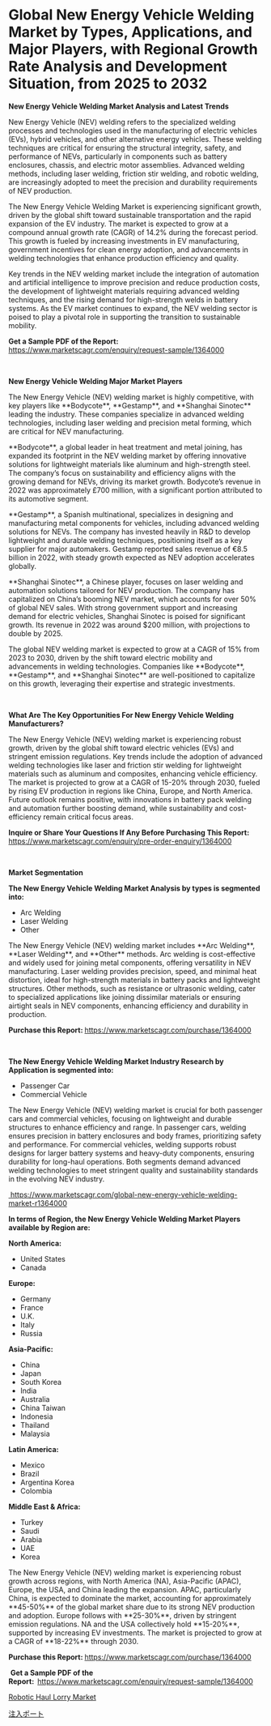 <p><h1>Global New Energy Vehicle Welding Market by Types, Applications, and Major Players, with Regional Growth Rate Analysis and Development Situation, from 2025 to 2032</h1></p><p><strong>New Energy Vehicle Welding Market Analysis and Latest Trends</strong></p>
<p><p>New Energy Vehicle (NEV) welding refers to the specialized welding processes and technologies used in the manufacturing of electric vehicles (EVs), hybrid vehicles, and other alternative energy vehicles. These welding techniques are critical for ensuring the structural integrity, safety, and performance of NEVs, particularly in components such as battery enclosures, chassis, and electric motor assemblies. Advanced welding methods, including laser welding, friction stir welding, and robotic welding, are increasingly adopted to meet the precision and durability requirements of NEV production.</p><p>The New Energy Vehicle Welding Market is experiencing significant growth, driven by the global shift toward sustainable transportation and the rapid expansion of the EV industry. The market is expected to grow at a compound annual growth rate (CAGR) of 14.2% during the forecast period. This growth is fueled by increasing investments in EV manufacturing, government incentives for clean energy adoption, and advancements in welding technologies that enhance production efficiency and quality.</p><p>Key trends in the NEV welding market include the integration of automation and artificial intelligence to improve precision and reduce production costs, the development of lightweight materials requiring advanced welding techniques, and the rising demand for high-strength welds in battery systems. As the EV market continues to expand, the NEV welding sector is poised to play a pivotal role in supporting the transition to sustainable mobility.</p></p>
<p><strong>Get a Sample PDF of the Report:&nbsp;</strong> <a href="https://www.marketscagr.com/enquiry/request-sample/1364000?utm_campaign=1889&utm_medium=2&utm_source=Github&utm_content=ia&utm_term=24012025&utm_id=new-energy-vehicle-welding">https://www.marketscagr.com/enquiry/request-sample/1364000</a></p>
<p>&nbsp;</p>
<p><strong>New Energy Vehicle Welding Major Market Players</strong></p>
<p><p>The New Energy Vehicle (NEV) welding market is highly competitive, with key players like **Bodycote**, **Gestamp**, and **Shanghai Sinotec** leading the industry. These companies specialize in advanced welding technologies, including laser welding and precision metal forming, which are critical for NEV manufacturing.</p><p>**Bodycote**, a global leader in heat treatment and metal joining, has expanded its footprint in the NEV welding market by offering innovative solutions for lightweight materials like aluminum and high-strength steel. The company’s focus on sustainability and efficiency aligns with the growing demand for NEVs, driving its market growth. Bodycote’s revenue in 2022 was approximately £700 million, with a significant portion attributed to its automotive segment.</p><p>**Gestamp**, a Spanish multinational, specializes in designing and manufacturing metal components for vehicles, including advanced welding solutions for NEVs. The company has invested heavily in R&D to develop lightweight and durable welding techniques, positioning itself as a key supplier for major automakers. Gestamp reported sales revenue of €8.5 billion in 2022, with steady growth expected as NEV adoption accelerates globally.</p><p>**Shanghai Sinotec**, a Chinese player, focuses on laser welding and automation solutions tailored for NEV production. The company has capitalized on China’s booming NEV market, which accounts for over 50% of global NEV sales. With strong government support and increasing demand for electric vehicles, Shanghai Sinotec is poised for significant growth. Its revenue in 2022 was around $200 million, with projections to double by 2025.</p><p>The global NEV welding market is expected to grow at a CAGR of 15% from 2023 to 2030, driven by the shift toward electric mobility and advancements in welding technologies. Companies like **Bodycote**, **Gestamp**, and **Shanghai Sinotec** are well-positioned to capitalize on this growth, leveraging their expertise and strategic investments.</p></p>
<p>&nbsp;</p>
<p><strong>What Are The Key Opportunities For New Energy Vehicle Welding Manufacturers?</strong></p>
<p><p>The New Energy Vehicle (NEV) welding market is experiencing robust growth, driven by the global shift toward electric vehicles (EVs) and stringent emission regulations. Key trends include the adoption of advanced welding technologies like laser and friction stir welding for lightweight materials such as aluminum and composites, enhancing vehicle efficiency. The market is projected to grow at a CAGR of 15-20% through 2030, fueled by rising EV production in regions like China, Europe, and North America. Future outlook remains positive, with innovations in battery pack welding and automation further boosting demand, while sustainability and cost-efficiency remain critical focus areas.</p></p>
<p><strong>Inquire or Share Your Questions If Any Before Purchasing This Report:</strong> <a href="https://www.marketscagr.com/enquiry/pre-order-enquiry/1364000?utm_campaign=1889&utm_medium=2&utm_source=Github&utm_content=ia&utm_term=24012025&utm_id=new-energy-vehicle-welding">https://www.marketscagr.com/enquiry/pre-order-enquiry/1364000</a></p>
<p>&nbsp;</p>
<p><strong>Market Segmentation</strong></p>
<p><strong>The New Energy Vehicle Welding Market Analysis by types is segmented into:</strong></p>
<p><ul><li>Arc Welding</li><li>Laser Welding</li><li>Other</li></ul></p>
<p><p>The New Energy Vehicle (NEV) welding market includes **Arc Welding**, **Laser Welding**, and **Other** methods. Arc welding is cost-effective and widely used for joining metal components, offering versatility in NEV manufacturing. Laser welding provides precision, speed, and minimal heat distortion, ideal for high-strength materials in battery packs and lightweight structures. Other methods, such as resistance or ultrasonic welding, cater to specialized applications like joining dissimilar materials or ensuring airtight seals in NEV components, enhancing efficiency and durability in production.</p></p>
<p><strong>Purchase this Report:&nbsp;</strong><a href="https://www.marketscagr.com/purchase/1364000?utm_campaign=1889&utm_medium=2&utm_source=Github&utm_content=ia&utm_term=24012025&utm_id=new-energy-vehicle-welding">https://www.marketscagr.com/purchase/1364000</a></p>
<p>&nbsp;</p>
<p><strong>The New Energy Vehicle Welding Market Industry Research by Application is segmented into:</strong></p>
<p><ul><li>Passenger Car</li><li>Commercial Vehicle</li></ul></p>
<p><p>The New Energy Vehicle (NEV) welding market is crucial for both passenger cars and commercial vehicles, focusing on lightweight and durable structures to enhance efficiency and range. In passenger cars, welding ensures precision in battery enclosures and body frames, prioritizing safety and performance. For commercial vehicles, welding supports robust designs for larger battery systems and heavy-duty components, ensuring durability for long-haul operations. Both segments demand advanced welding technologies to meet stringent quality and sustainability standards in the evolving NEV industry.</p></p>
<p><a href="https://www.marketscagr.com/global-new-energy-vehicle-welding-market-r1364000?utm_campaign=1889&utm_medium=2&utm_source=Github&utm_content=ia&utm_term=24012025&utm_id=new-energy-vehicle-welding">&nbsp;https://www.marketscagr.com/global-new-energy-vehicle-welding-market-r1364000</a></p>
<p><strong>In terms of Region, the New Energy Vehicle Welding Market Players available by Region are:</strong></p>
<p>
    <p> <strong> North America: </strong>
        <ul>
            <li>United States</li>
            <li>Canada</li>
        </ul>
        </p> 
    <p> <strong> Europe: </strong>
        <ul>
            <li>Germany</li>
            <li>France</li>
            <li>U.K.</li>
            <li>Italy</li>
            <li>Russia</li>
        </ul>
        </p> 
    <p> <strong> Asia-Pacific: </strong>
        <ul>
            <li>China</li>
            <li>Japan</li>
            <li>South Korea</li>
            <li>India</li>
            <li>Australia</li>
            <li>China Taiwan</li>
            <li>Indonesia</li>
            <li>Thailand</li>
            <li>Malaysia</li>
        </ul>
        </p> 
    <p> <strong> Latin America: </strong>
        <ul>
            <li>Mexico</li>
            <li>Brazil</li>
            <li>Argentina Korea</li>
            <li>Colombia</li>
        </ul>
        </p> 
    <p> <strong> Middle East & Africa: </strong>
        <ul>
            <li>Turkey</li>
            <li>Saudi</li>
            <li>Arabia</li>
            <li>UAE</li>
            <li>Korea</li>
        </ul>
    </p>
    </p>
<p><p>The New Energy Vehicle (NEV) welding market is experiencing robust growth across regions, with North America (NA), Asia-Pacific (APAC), Europe, the USA, and China leading the expansion. APAC, particularly China, is expected to dominate the market, accounting for approximately **45-50%** of the global market share due to its strong NEV production and adoption. Europe follows with **25-30%**, driven by stringent emission regulations. NA and the USA collectively hold **15-20%**, supported by increasing EV investments. The market is projected to grow at a CAGR of **18-22%** through 2030.</p></p>
<p><strong>Purchase this Report: </strong><a href="https://www.marketscagr.com/purchase/1364000?utm_campaign=1889&utm_medium=2&utm_source=Github&utm_content=ia&utm_term=24012025&utm_id=new-energy-vehicle-welding">https://www.marketscagr.com/purchase/1364000</a></p>
<p>&nbsp;<strong>Get a Sample PDF of the Report:&nbsp;&nbsp;</strong><a href="https://www.marketscagr.com/enquiry/request-sample/1364000?utm_campaign=1889&utm_medium=2&utm_source=Github&utm_content=ia&utm_term=24012025&utm_id=new-energy-vehicle-welding">https://www.marketscagr.com/enquiry/request-sample/1364000</a></p>
<p><strong></strong></p>
<p><p><a href="https://github.com/prosalinda88/Market-Research-Report-List-7/blob/main/robotic-haul-lorry-market.md?utm_campaign=1889&utm_medium=2&utm_source=Github&utm_content=ia&utm_term=24012025&utm_id=new-energy-vehicle-welding">Robotic Haul Lorry Market</a></p><p><a href="https://github.com/lababdou/Market-Research-Report-List-6/blob/main/453925133297.md?utm_campaign=1889&utm_medium=2&utm_source=Github&utm_content=ia&utm_term=24012025&utm_id=new-energy-vehicle-welding">注入ポート</a></p></p>